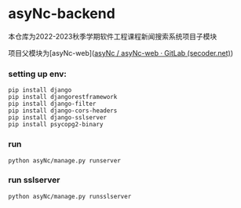 # asyNc-backend

本仓库为2022-2023秋季学期软件工程课程新闻搜索系统项目子模块

项目父模块为[asyNc-web]([asyNc / asyNc-web · GitLab (secoder.net)](https://gitlab.secoder.net/asyNc/asyNc-web))

### setting up env:
```
pip install django
pip install djangorestframework
pip install django-filter
pip install django-cors-headers
pip install django-sslserver
pip install psycopg2-binary
```
### run
```
python asyNc/manage.py runserver
```
### run sslserver
```
python asyNc/manage.py runsslserver
```